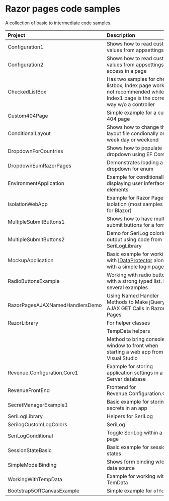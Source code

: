 # Razor pages code samples

A collection of basic to intermediate code samples.

| Project        |   Description    |
|:------------- |:-------------|
| Configuration1 | Shows how to read custon values from appsettings.json |
| Configuration2 | Shows how to read custon values from appsettings.json access in a page |
| CheckedListBox | Has two samples for checked listbox, Index page works but not recommended while Index1 page is the correct way w/o a controller |
| Custom404Page | Simple example for a custom 404 page |
| ConditionalLayout | Shows how to change the layout file condionally on is week day or weekend |
| DropdownForCountries | Shows how to populate a dropdown using EF Core 7 |
| DropdownEumRazorPages | Demonstrates loading a dropdown for enum |
| EnvironmentApplication | Example for conditionally displaying user inferface elements |  
| IsolationWebApp | Example for Razor Pages css isolation (most samples are for Blazor) |  
| MultipleSubmitButtons1 | Shows how to have multiple submit buttons for a form. |  
| MultipleSubmitButtons2 | Demo for SeriLog coloring output using code from SeriLogLibrary |  
| MockupApplication | Basic example for working with [IDataProtector](https://learn.microsoft.com/en-us/dotnet/api/microsoft.aspnetcore.dataprotection.idataprotector?view=aspnetcore-7.0) along with a simple login page. |  
| RadioButtonsExample | Working with radio buttons with a strong typed list. Has several examples |
| RazorPagesAJAXNamedHandlersDemo | Using Named Handler Methods to Make jQuery AJAX GET Calls in Razor Pages |  
| RazorLibrary | For helper classes |  
| | TempData helpers|
| | Method to bring console window to front when starting a web app from Visual Studio |
| Revenue.Configuration.Core1 | Example for storing application settings in a SQL-Server database  |  
| RevenueFrontEnd | Frontend for Revenue.Configuration.Core1 |  
| SecretManagerExample1 | Basic example for storing secrets in an app |
| SeriLogLibrary | Helpers for SeriLog |  
| SerilogCustomLogColors | SeriLog |  
| SeriLogConditional | Toggle SeriLog within a razor page |
| SessionStateBasic | Basic example for session states |  
| SimpleModelBinding | Shows form binding w/o a data source |
| WorkingWithTempData | Example for working with TemData |  
| Bootstrap5OffCanvasExample | Simple example for `offcanvas` |